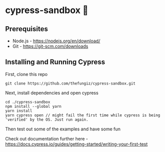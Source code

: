 # cypress-sandbox 🌲

## Prerequisites 
* Node.js - https://nodejs.org/en/download/
* Git - https://git-scm.com/downloads

## Installing and Running Cypress
First, clone this repo 
```
git clone https://github.com/thefungiz/cypress-sandbox.git
```
Next, install dependencies and open cypress
```
cd ./cypress-sandbox
npm install --global yarn
yarn install
yarn cypress open // might fail the first time while cypress is being 'verified' by the OS. Just run again.
```
Then test out some of the examples and have some fun

Check out documentation further here - https://docs.cypress.io/guides/getting-started/writing-your-first-test
